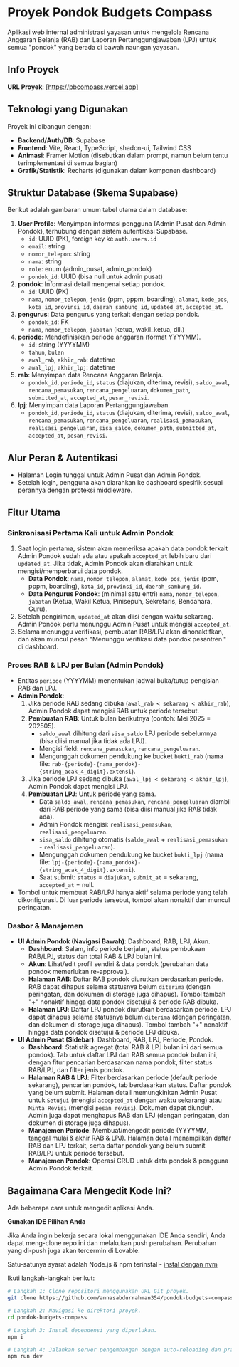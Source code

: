 # Proyek Pondok Budgets Compass

Aplikasi web internal administrasi yayasan untuk mengelola Rencana Anggaran Belanja (RAB) dan Laporan Pertanggungjawaban (LPJ) untuk semua "pondok" yang berada di bawah naungan yayasan.

## Info Proyek

**URL Proyek**: [https://pbcompass.vercel.app]

## Teknologi yang Digunakan

Proyek ini dibangun dengan:

* **Backend/Auth/DB**: Supabase
* **Frontend**: Vite, React, TypeScript, shadcn-ui, Tailwind CSS
* **Animasi**: Framer Motion (disebutkan dalam prompt, namun belum tentu terimplementasi di semua bagian)
* **Grafik/Statistik**: Recharts (digunakan dalam komponen dashboard)

## Struktur Database (Skema Supabase)

Berikut adalah gambaran umum tabel utama dalam database:

1.  **User Profile**: Menyimpan informasi pengguna (Admin Pusat dan Admin Pondok), terhubung dengan sistem autentikasi Supabase.
    * `id`: UUID (PK), foreign key ke `auth.users.id`
    * `email`: string
    * `nomor_telepon`: string
    * `nama`: string
    * `role`: enum (admin_pusat, admin_pondok)
    * `pondok_id`: UUID (bisa null untuk admin pusat)
2.  **pondok**: Informasi detail mengenai setiap pondok.
    * `id`: UUID (PK)
    * `nama`, `nomor_telepon`, `jenis` (ppm, pppm, boarding), `alamat`, `kode_pos`, `kota_id`, `provinsi_id`, `daerah_sambung_id`, `updated_at`, `accepted_at`.
3.  **pengurus**: Data pengurus yang terkait dengan setiap pondok.
    * `pondok_id`: FK
    * `nama`, `nomor_telepon`, `jabatan` (ketua, wakil\_ketua, dll.)
4.  **periode**: Mendefinisikan periode anggaran (format YYYYMM).
    * `id`: string (YYYYMM)
    * `tahun`, `bulan`
    * `awal_rab`, `akhir_rab`: datetime
    * `awal_lpj`, `akhir_lpj`: datetime
5.  **rab**: Menyimpan data Rencana Anggaran Belanja.
    * `pondok_id`, `periode_id`, `status` (diajukan, diterima, revisi), `saldo_awal`, `rencana_pemasukan`, `rencana_pengeluaran`, `dokumen_path`, `submitted_at`, `accepted_at`, `pesan_revisi`.
6.  **lpj**: Menyimpan data Laporan Pertanggungjawaban.
    * `pondok_id`, `periode_id`, `status` (diajukan, diterima, revisi), `saldo_awal`, `rencana_pemasukan`, `rencana_pengeluaran`, `realisasi_pemasukan`, `realisasi_pengeluaran`, `sisa_saldo`, `dokumen_path`, `submitted_at`, `accepted_at`, `pesan_revisi`.

## Alur Peran & Autentikasi

* Halaman Login tunggal untuk Admin Pusat dan Admin Pondok.
* Setelah login, pengguna akan diarahkan ke dashboard spesifik sesuai perannya dengan proteksi middleware.

## Fitur Utama

### Sinkronisasi Pertama Kali untuk Admin Pondok

1.  Saat login pertama, sistem akan memeriksa apakah data pondok terkait Admin Pondok sudah ada atau apakah `accepted_at` lebih baru dari `updated_at`. Jika tidak, Admin Pondok akan diarahkan untuk mengisi/memperbarui data pondok.
    * **Data Pondok**: `nama`, `nomor_telepon`, `alamat`, `kode_pos`, `jenis` (ppm, pppm, boarding), `kota_id`, `provinsi_id`, `daerah_sambung_id`.
    * **Data Pengurus Pondok**: (minimal satu entri) `nama`, `nomor_telepon`, `jabatan` (Ketua, Wakil Ketua, Pinisepuh, Sekretaris, Bendahara, Guru).
2.  Setelah pengiriman, `updated_at` akan diisi dengan waktu sekarang. Admin Pondok perlu menunggu Admin Pusat untuk mengisi `accepted_at`.
3.  Selama menunggu verifikasi, pembuatan RAB/LPJ akan dinonaktifkan, dan akan muncul pesan "Menunggu verifikasi data pondok pesantren." di dashboard.

### Proses RAB & LPJ per Bulan (Admin Pondok)

* Entitas `periode` (YYYYMM) menentukan jadwal buka/tutup pengisian RAB dan LPJ.
* **Admin Pondok**:
    1.  Jika periode RAB sedang dibuka (`awal_rab < sekarang < akhir_rab`), Admin Pondok dapat mengisi RAB untuk periode tersebut.
    2.  **Pembuatan RAB**: Untuk bulan berikutnya (contoh: Mei 2025 = 202505).
        * `saldo_awal` dihitung dari `sisa_saldo` LPJ periode sebelumnya (bisa diisi manual jika tidak ada LPJ).
        * Mengisi field: `rencana_pemasukan`, `rencana_pengeluaran`.
        * Mengunggah dokumen pendukung ke bucket `bukti_rab` (nama file: `rab-{periode}-{nama_pondok}-{string_acak_4_digit}.extensi`).
    3.  Jika periode LPJ sedang dibuka (`awal_lpj < sekarang < akhir_lpj`), Admin Pondok dapat mengisi LPJ.
    4.  **Pembuatan LPJ**: Untuk periode yang sama.
        * Data `saldo_awal`, `rencana_pemasukan`, `rencana_pengeluaran` diambil dari RAB periode yang sama (bisa diisi manual jika RAB tidak ada).
        * Admin Pondok mengisi: `realisasi_pemasukan`, `realisasi_pengeluaran`.
        * `sisa_saldo` dihitung otomatis (`saldo_awal` + `realisasi_pemasukan` - `realisasi_pengeluaran`).
        * Mengunggah dokumen pendukung ke bucket `bukti_lpj` (nama file: `lpj-{periode}-{nama_pondok}-{string_acak_4_digit}.extensi`).
        * Saat submit: `status` = `diajukan`, `submit_at` = sekarang, `accepted_at` = null.
* Tombol untuk membuat RAB/LPJ hanya aktif selama periode yang telah dikonfigurasi. Di luar periode tersebut, tombol akan nonaktif dan muncul peringatan.

### Dasbor & Manajemen

* **UI Admin Pondok (Navigasi Bawah)**: Dashboard, RAB, LPJ, Akun.
    * **Dashboard**: Salam, info periode berjalan, status pembukaan RAB/LPJ, status dan total RAB & LPJ bulan ini.
    * **Akun**: Lihat/edit profil sendiri & data pondok (perubahan data pondok memerlukan re-approval).
    * **Halaman RAB**: Daftar RAB pondok diurutkan berdasarkan periode. RAB dapat dihapus selama statusnya belum `diterima` (dengan peringatan, dan dokumen di storage juga dihapus). Tombol tambah "+" nonaktif hingga data pondok disetujui & periode RAB dibuka.
    * **Halaman LPJ**: Daftar LPJ pondok diurutkan berdasarkan periode. LPJ dapat dihapus selama statusnya belum `diterima` (dengan peringatan, dan dokumen di storage juga dihapus). Tombol tambah "+" nonaktif hingga data pondok disetujui & periode LPJ dibuka.
* **UI Admin Pusat (Sidebar)**: Dashboard, RAB, LPJ, Periode, Pondok.
    * **Dashboard**: Statistik agregat (total RAB & LPJ bulan ini dari semua pondok). Tab untuk daftar LPJ dan RAB semua pondok bulan ini, dengan fitur pencarian berdasarkan nama pondok, filter status RAB/LPJ, dan filter jenis pondok.
    * **Halaman RAB & LPJ**: Filter berdasarkan periode (default periode sekarang), pencarian pondok, tab berdasarkan status. Daftar pondok yang belum submit. Halaman detail memungkinkan Admin Pusat untuk `Setujui` (mengisi `accepted_at` dengan waktu sekarang) atau `Minta Revisi` (mengisi `pesan_revisi`). Dokumen dapat diunduh. Admin juga dapat menghapus RAB dan LPJ (dengan peringatan, dan dokumen di storage juga dihapus).
    * **Manajemen Periode**: Membuat/mengedit periode (YYYYMM, tanggal mulai & akhir RAB & LPJ). Halaman detail menampilkan daftar RAB dan LPJ terkait, serta daftar pondok yang belum submit RAB/LPJ untuk periode tersebut.
    * **Manajemen Pondok**: Operasi CRUD untuk data pondok & pengguna Admin Pondok terkait.

## Bagaimana Cara Mengedit Kode Ini?

Ada beberapa cara untuk mengedit aplikasi Anda.

**Gunakan IDE Pilihan Anda**

Jika Anda ingin bekerja secara lokal menggunakan IDE Anda sendiri, Anda dapat meng-clone repo ini dan melakukan push perubahan. Perubahan yang di-push juga akan tercermin di Lovable.

Satu-satunya syarat adalah Node.js & npm terinstal - [instal dengan nvm](https://github.com/nvm-sh/nvm#installing-and-updating)

Ikuti langkah-langkah berikut:

```sh
# Langkah 1: Clone repositori menggunakan URL Git proyek.
git clone https://github.com/annasabdurrahman354/pondok-budgets-compass.git

# Langkah 2: Navigasi ke direktori proyek.
cd pondok-budgets-compass

# Langkah 3: Instal dependensi yang diperlukan.
npm i

# Langkah 4: Jalankan server pengembangan dengan auto-reloading dan pratinjau instan.
npm run dev

